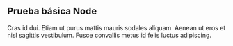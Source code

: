 ## Prueba básica Node

Cras id dui. Etiam ut purus mattis mauris sodales aliquam. Aenean ut eros et nisl sagittis vestibulum. Fusce convallis metus id felis luctus adipiscing.